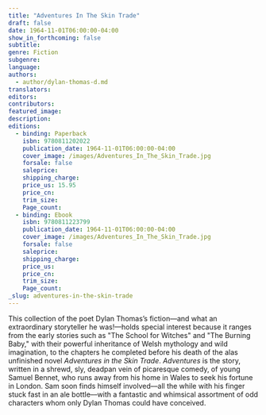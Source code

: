 ```yaml
---
title: "Adventures In The Skin Trade"
draft: false
date: 1964-11-01T06:00:00-04:00
show_in_forthcoming: false
subtitle:
genre: Fiction
subgenre:
language:
authors:
  - author/dylan-thomas-d.md
translators:
editors:
contributors:
featured_image:
description:
editions:
  - binding: Paperback
    isbn: 9780811202022
    publication_date: 1964-11-01T06:00:00-04:00
    cover_image: /images/Adventures_In_The_Skin_Trade.jpg
    forsale: false
    saleprice:
    shipping_charge:
    price_us: 15.95
    price_cn:
    trim_size:
    Page_count:
  - binding: Ebook
    isbn: 9780811223799
    publication_date: 1964-11-01T06:00:00-04:00
    cover_image: /images/Adventures_In_The_Skin_Trade.jpg
    forsale: false
    saleprice:
    shipping_charge:
    price_us:
    price_cn:
    trim_size:
    Page_count:
_slug: adventures-in-the-skin-trade
---
```


This collection of the poet Dylan Thomas’s fiction––and what an extraordinary storyteller he was!––holds special interest because it ranges from the early stories such as "The School for Witches" and "The Burning Baby," with their powerful inheritance of Welsh mythology and wild imagination, to the chapters he completed before his death of the alas unfinished novel _Adventures in the Skin Trade_. _Adventures_ is the story, written in a shrewd, sly, deadpan vein of picaresque comedy, of young Samuel Bennet, who runs away from his home in Wales to seek his fortune in London. Sam soon finds himself involved––all the while with his finger stuck fast in an ale bottle––with a fantastic and whimsical assortment of odd characters whom only Dylan Thomas could have conceived.

